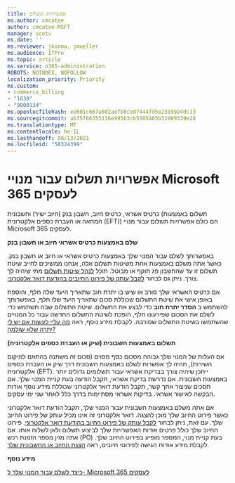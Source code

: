 ```yaml
---
title: אפשרויות תשלום
ms.author: cmcatee
author: cmcatee-MSFT
manager: scotv
ms.date: ''
ms.reviewer: jkinma, jmueller
ms.audience: ITPro
ms.topic: article
ms.service: o365-administration
ROBOTS: NOINDEX, NOFOLLOW
localization_priority: Priority
ms.custom:
- commerce_billing
- "1639"
- "9000134"
ms.openlocfilehash: ee601c667a0d2aefb8ced7444fd5e2319924dc13
ms.sourcegitcommit: ab75f66355116e995b3cb5505465b31989339e28
ms.translationtype: MT
ms.contentlocale: he-IL
ms.lasthandoff: 08/13/2021
ms.locfileid: "58324399"
---
```

# <a name="payment-options-for-microsoft-365-for-business-subscriptions"></a>אפשרויות תשלום עבור מנויי Microsoft 365 לעסקים
  
כרטיס אשראי, כרטיס חיוב, חשבון בנק (חיוב ישיר) וחשבונית (תשלום באמצעות המחאה או העברת כספים אלקטרונית (EFT)) הם כולם אפשרויות תשלום עבור מנויי Microsoft 365 לעסקים.
  
**שלם באמצעות כרטיס אשראי חיוב או חשבון בנק**
  
באפשרותך לשלם עבור המנוי שלך באמצעות כרטיס אשראי או חיוב או חשבון בנק. כאשר אתה משלם באמצעות אחת משיטות תשלום אלה, אנחנו ממשיכים לחייב שיטת תשלום זו עד שהחשבון פג תוקף או מבוטל. תוכל [לנהל שיטות תשלום](https://docs.microsoft.com/microsoft-365/commerce/billing-and-payments/manage-payment-methods) מתי שיהיה לך צורך. ניתן גם לבחור [לקבל עותק של פירוט החיובים בהודעת דואר אלקטרוני](https://docs.microsoft.com/microsoft-365/commerce/billing-and-payments/view-your-bill-or-invoice#receive-a-copy-of-your-billing-statement-in-email).

אם כרטיס האשראי שלך סורב או שיש בו יתרת חוב שתאריך היעד שלה חלף, והוספת באופן אישי את שיטת התשלום שכוללת סכום שתאריך היעד שלו חלף, באפשרותך להשתמש ב **הסדר יתרת חוב** כדי לבצע את התשלום. שיטת התשלום שבה תשתמש כדי לשלם את הסכום שפירעונו חלף, הופכת לשיטת התשלום החדשה עבור כל המנויים שהשתמשו בשיטת התשלום שסורבה. לקבלת מידע נוסף, ראה [מה עליי לעשות אם יש לי יתרה שלא שולמה?](https://docs.microsoft.com/microsoft-365/commerce/billing-and-payments/pay-for-your-subscription#what-if-i-have-an-outstanding-balance)

**תשלום באמצעות חשבונית (שיק או העברת כספים אלקטרונית)**
  
אם העלות של המנוי שלך גבוהה מסכום כסף מסוים (סכום זה משתנה בהתאם למיקום השירות), תהיה לך אפשרות לשלם באמצעות חשבונית דרך שיק או העברת כספים אלקטרונית (EFT). ייתכן שיהיה צורך בבדיקת אשראי עבור תשלומים גדולים יותר באמצעות חשבונית. אם נדרשת בדיקת אשראי, תקבל הודעה בעת קניית המנוי שלך. אם תסכים שניצור אתך קשר, תקבל הודעת דואר אלקטרוני שכוללת מידע נוסף אודות הבקשה לאישור אשראי. בדיקות אשראי מסתיימות בדרך כלל לאחר שני ימי עסקים.

אם אתה משלם באמצעות חשבונית עבור המנוי שלך, תקבל הודעת דואר אלקטרוני כאשר פירוט החיוב שלך מוכן להצגה. דואר אלקטרוני זה אינו מכיל עותק של פירוט החיוב שלך. עם זאת, ניתן לבחור [לקבל עותק של פירוט החיוב בהודעת דואר אלקטרוני](https://docs.microsoft.com/microsoft-365/commerce/billing-and-payments/view-your-bill-or-invoice#receive-a-copy-of-your-billing-statement-in-email). פירוט החיוב שלך כולל פרטים אודות האפשרויות שלך לביצוע תשלום ולאן לשלוח אותו. אם אתה מזין מספר הזמנת רכש (PO) בעת קניית מנוי, המספר מופיע בפירוט החיוב שלך. לקבלת מידע אודות הגישה לפירוטי חיובים, ראה [הצגת החיוב או החשבונית שלך](https://docs.microsoft.com/microsoft-365/commerce/billing-and-payments/view-your-bill-or-invoice).
  
**מידע נוסף**
  
[כיצד לשלם עבור המנוי שלך ל- Microsoft 365 לעסקים](https://docs.microsoft.com/microsoft-365/commerce/billing-and-payments/pay-for-your-subscription)